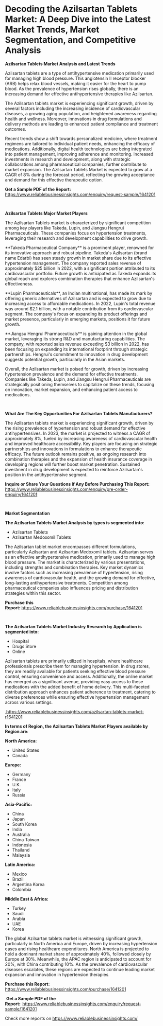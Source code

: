 <p><h1>Decoding the Azilsartan Tablets Market: A Deep Dive into the Latest Market Trends, Market Segmentation, and Competitive Analysis</h1></p><p><strong>Azilsartan Tablets Market Analysis and Latest Trends</strong></p>
<p><p>Azilsartan tablets are a type of antihypertensive medication primarily used for managing high blood pressure. This angiotensin II receptor blocker (ARB) helps relax blood vessels, making it easier for the heart to pump blood. As the prevalence of hypertension rises globally, there is an increasing demand for effective antihypertensive therapies like Azilsartan.</p><p>The Azilsartan tablets market is experiencing significant growth, driven by several factors including the increasing incidence of cardiovascular diseases, a growing aging population, and heightened awareness regarding health and wellness. Moreover, innovations in drug formulations and delivery methods are leading to enhanced patient compliance and treatment outcomes.</p><p>Recent trends show a shift towards personalized medicine, where treatment regimens are tailored to individual patient needs, enhancing the efficacy of medications. Additionally, digital health technologies are being integrated into patient management, improving adherence and monitoring. Increased investments in research and development, along with strategic collaborations among pharmaceutical companies, further contribute to market expansion. The Azilsartan Tablets Market is expected to grow at a CAGR of 8% during the forecast period, reflecting the growing acceptance and demand for this effective therapeutic option.</p></p>
<p><strong>Get a Sample PDF of the Report:&nbsp;</strong> <a href="https://www.reliablebusinessinsights.com/enquiry/request-sample/1641201?utm_campaign=3288&utm_medium=2&utm_source=Github&utm_content=ia&utm_term=08032025&utm_id=azilsartan-tablets">https://www.reliablebusinessinsights.com/enquiry/request-sample/1641201</a></p>
<p>&nbsp;</p>
<p><strong>Azilsartan Tablets Major Market Players</strong></p>
<p><p>The Azilsartan Tablets market is characterized by significant competition among key players like Takeda, Lupin, and Jiangsu Hengrui Pharmaceuticals. These companies focus on hypertension treatments, leveraging their research and development capabilities to drive growth.</p><p>**Takeda Pharmaceutical Company** is a prominent player, renowned for its innovative approach and robust pipeline. Takeda's Azilsartan (brand name Edarbi) has seen steady growth in market share due to its effective hypertension management. The company reported sales revenue of approximately $25 billion in 2022, with a significant portion attributed to its cardiovascular portfolio. Future growth is anticipated as Takeda expands its global reach and explores combination therapies that enhance Azilsartan's effectiveness.</p><p>**Lupin Pharmaceuticals**, an Indian multinational, has made its mark by offering generic alternatives of Azilsartan and is expected to grow due to increasing access to affordable medications. In 2022, Lupin's total revenue was around $2.1 billion, with a notable contribution from its cardiovascular segment. The company's focus on expanding its product offerings and market presence, particularly in emerging markets, positions it for future growth.</p><p>**Jiangsu Hengrui Pharmaceuticals** is gaining attention in the global market, leveraging its strong R&D and manufacturing capabilities. The company, with reported sales revenue exceeding $3 billion in 2022, has been focusing on expanding its international footprint through strategic partnerships. Hengrui's commitment to innovation in drug development suggests potential growth, particularly in the Asian markets.</p><p>Overall, the Azilsartan market is poised for growth, driven by increasing hypertension prevalence and the demand for effective treatments. Companies like Takeda, Lupin, and Jiangsu Hengrui Pharmaceuticals are strategically positioning themselves to capitalize on these trends, focusing on innovation, market expansion, and enhancing patient access to medications.</p></p>
<p>&nbsp;</p>
<p><strong>What Are The Key Opportunities For Azilsartan Tablets Manufacturers?</strong></p>
<p><p>The Azilsartan tablets market is experiencing significant growth, driven by the rising prevalence of hypertension and robust demand for effective antihypertensives. In 2023, the market is projected to witness a CAGR of approximately 8%, fueled by increasing awareness of cardiovascular health and improved healthcare accessibility. Key players are focusing on strategic partnerships and innovations in formulations to enhance therapeutic efficacy. The future outlook remains positive, as ongoing research into combination therapies and the expansion of health insurance coverage in developing regions will further boost market penetration. Sustained investment in drug development is expected to reinforce Azilsartan's position in the antihypertensive segment.</p></p>
<p><strong>Inquire or Share Your Questions If Any Before Purchasing This Report:</strong> <a href="https://www.reliablebusinessinsights.com/enquiry/pre-order-enquiry/1641201?utm_campaign=3288&utm_medium=2&utm_source=Github&utm_content=ia&utm_term=08032025&utm_id=azilsartan-tablets">https://www.reliablebusinessinsights.com/enquiry/pre-order-enquiry/1641201</a></p>
<p>&nbsp;</p>
<p><strong>Market Segmentation</strong></p>
<p><strong>The Azilsartan Tablets Market Analysis by types is segmented into:</strong></p>
<p><ul><li>Azilsartan Tablets</li><li>Azilsartan Medoxomil Tablets</li></ul></p>
<p><p>The Azilsartan tablet market encompasses different formulations, particularly Azilsartan and Azilsartan Medoxomil tablets. Azilsartan serves as an effective antihypertensive medication, primarily used to manage high blood pressure. The market is characterized by various presentations, including strengths and combination therapies. Key market dynamics involve factors such as increasing prevalence of hypertension, rising awareness of cardiovascular health, and the growing demand for effective, long-lasting antihypertensive treatments. Competition among pharmaceutical companies also influences pricing and distribution strategies within this sector.</p></p>
<p><strong>Purchase this Report:&nbsp;</strong><a href="https://www.reliablebusinessinsights.com/purchase/1641201?utm_campaign=3288&utm_medium=2&utm_source=Github&utm_content=ia&utm_term=08032025&utm_id=azilsartan-tablets">https://www.reliablebusinessinsights.com/purchase/1641201</a></p>
<p>&nbsp;</p>
<p><strong>The Azilsartan Tablets Market Industry Research by Application is segmented into:</strong></p>
<p><ul><li>Hospital</li><li>Drugs Store</li><li>Online</li></ul></p>
<p><p>Azilsartan tablets are primarily utilized in hospitals, where healthcare professionals prescribe them for managing hypertension. In drug stores, they are readily available for patients seeking effective blood pressure control, ensuring convenience and access. Additionally, the online market has emerged as a significant avenue, providing easy access to these medications with the added benefit of home delivery. This multi-faceted distribution approach enhances patient adherence to treatment, catering to diverse preferences while ensuring effective hypertension management across various settings.</p></p>
<p><a href="https://www.reliablebusinessinsights.com/azilsartan-tablets-market-r1641201?utm_campaign=3288&utm_medium=2&utm_source=Github&utm_content=ia&utm_term=08032025&utm_id=azilsartan-tablets">&nbsp;https://www.reliablebusinessinsights.com/azilsartan-tablets-market-r1641201</a></p>
<p><strong>In terms of Region, the Azilsartan Tablets Market Players available by Region are:</strong></p>
<p>
    <p> <strong> North America: </strong>
        <ul>
            <li>United States</li>
            <li>Canada</li>
        </ul>
        </p> 
    <p> <strong> Europe: </strong>
        <ul>
            <li>Germany</li>
            <li>France</li>
            <li>U.K.</li>
            <li>Italy</li>
            <li>Russia</li>
        </ul>
        </p> 
    <p> <strong> Asia-Pacific: </strong>
        <ul>
            <li>China</li>
            <li>Japan</li>
            <li>South Korea</li>
            <li>India</li>
            <li>Australia</li>
            <li>China Taiwan</li>
            <li>Indonesia</li>
            <li>Thailand</li>
            <li>Malaysia</li>
        </ul>
        </p> 
    <p> <strong> Latin America: </strong>
        <ul>
            <li>Mexico</li>
            <li>Brazil</li>
            <li>Argentina Korea</li>
            <li>Colombia</li>
        </ul>
        </p> 
    <p> <strong> Middle East & Africa: </strong>
        <ul>
            <li>Turkey</li>
            <li>Saudi</li>
            <li>Arabia</li>
            <li>UAE</li>
            <li>Korea</li>
        </ul>
    </p>
    </p>
<p><p>The global Azilsartan tablets market is witnessing significant growth, particularly in North America and Europe, driven by increasing hypertension cases and rising healthcare expenditures. North America is projected to hold a dominant market share of approximately 40%, followed closely by Europe at 30%. Meanwhile, the APAC region is anticipated to account for 20%, with China contributing 10%. As the prevalence of cardiovascular diseases escalates, these regions are expected to continue leading market expansion and innovation in hypertension therapies.</p></p>
<p><strong>Purchase this Report: </strong><a href="https://www.reliablebusinessinsights.com/purchase/1641201?utm_campaign=3288&utm_medium=2&utm_source=Github&utm_content=ia&utm_term=08032025&utm_id=azilsartan-tablets">https://www.reliablebusinessinsights.com/purchase/1641201</a></p>
<p>&nbsp;<strong>Get a Sample PDF of the Report:&nbsp;&nbsp;</strong><a href="https://www.reliablebusinessinsights.com/enquiry/request-sample/1641201?utm_campaign=3288&utm_medium=2&utm_source=Github&utm_content=ia&utm_term=08032025&utm_id=azilsartan-tablets">https://www.reliablebusinessinsights.com/enquiry/request-sample/1641201</a></p>
<p><strong></strong></p>
<p>Check more reports on <a href="https://www.reliablebusinessinsights.com/?utm_campaign=3288&utm_medium=2&utm_source=Github&utm_content=ia&utm_term=08032025&utm_id=azilsartan-tablets">https://www.reliablebusinessinsights.com/</a></p>